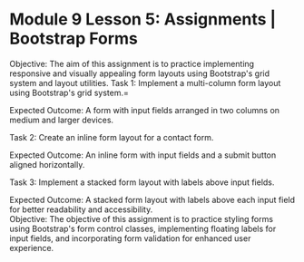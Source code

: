 # Module 9 Lesson 5: Assignments | Bootstrap Forms
Objective: The aim of this assignment is to practice implementing responsive and visually appealing form layouts using Bootstrap's grid system and layout utilities.
Task 1: Implement a multi-column form layout using Bootstrap's grid system.=

Expected Outcome: A form with input fields arranged in two columns on medium and larger devices.


Task 2: Create an inline form layout for a contact form.

Expected Outcome: An inline form with input fields and a submit button aligned horizontally.


Task 3: Implement a stacked form layout with labels above input fields.

Expected Outcome: A stacked form layout with labels above each input field for better readability and accessibility.\
Objective: The objective of this assignment is to practice styling forms using Bootstrap's form control classes, implementing floating labels for input fields, and incorporating form validation for enhanced user experience.
